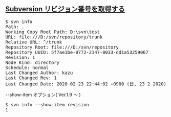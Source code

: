 ## [Subversion リビジョン番号を取得する](https://kazunori-toybox.com/blog/dev/svn-info/)

<pre>
$ svn info
Path: .
Working Copy Root Path: D:\svn\test
URL: file:///D:/svn/repository/trunk
Relative URL: ^/trunk
Repository Root: file:///D:/svn/repository
Repository UUID: 5f7ae1be-0772-2147-8033-dd1a53259067
Revision: 1
Node Kind: directory
Schedule: normal
Last Changed Author: kazu
Last Changed Rev: 1
Last Changed Date: 2020-02-23 22:44:02 +0900 (日, 23 2 2020)
</pre>

--show-item オプション( Ver.1.9 ～ )<br>
<pre>
$ svn info --show-item revision
1
</pre>

